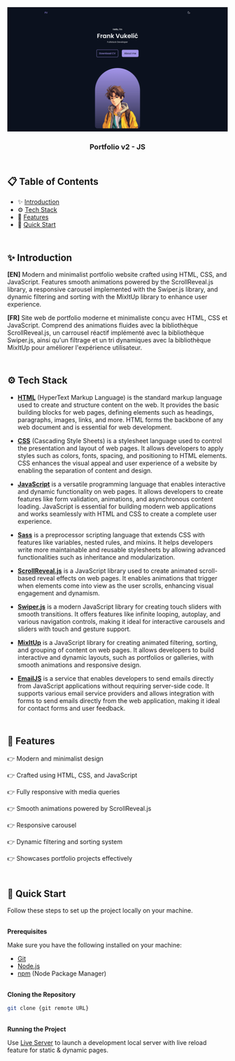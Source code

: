 <div align="center">
    <a href="https://portfolio-v2js-fv.netlify.app" target="_blank">
      <img src="./design/preview.png" alt="Project Banner">
    </a>
  <h3 align="center">Portfolio v2 - JS</h3>
</div>

##  <br /> 📋 <a name="table">Table of Contents</a>

- ✨ [Introduction](#introduction)
- ⚙️ [Tech Stack](#tech-stack)
- 📝 [Features](#features)
- 🚀 [Quick Start](#quick-start)

##  <br /> <a name="introduction">✨ Introduction</a>

**[EN]** Modern and minimalist portfolio website crafted using HTML, CSS, and JavaScript. Features smooth animations powered by the ScrollReveal.js library, a responsive carousel implemented with the Swiper.js library, and dynamic filtering and sorting with the MixItUp library to enhance user experience.

**[FR]** Site web de portfolio moderne et minimaliste conçu avec HTML, CSS et JavaScript. Comprend des animations fluides avec la bibliothèque ScrollReveal.js, un carrousel réactif implémenté avec la bibliothèque Swiper.js, ainsi qu'un filtrage et un tri dynamiques avec la bibliothèque MixItUp pour améliorer l'expérience utilisateur.

##  <br /> <a name="tech-stack">⚙️ Tech Stack</a>

- [**HTML**](https://developer.mozilla.org/en-US/docs/Web/HTML) (HyperText Markup Language) is the standard markup language used to create and structure content on the web. It provides the basic building blocks for web pages, defining elements such as headings, paragraphs, images, links, and more. HTML forms the backbone of any web document and is essential for web development.

- [**CSS**](https://developer.mozilla.org/en-US/docs/Web/CSS) (Cascading Style Sheets) is a stylesheet language used to control the presentation and layout of web pages. It allows developers to apply styles such as colors, fonts, spacing, and positioning to HTML elements. CSS enhances the visual appeal and user experience of a website by enabling the separation of content and design.

- [**JavaScript**](https://developer.mozilla.org/en-US/docs/Web/JavaScript) is a versatile programming language that enables interactive and dynamic functionality on web pages. It allows developers to create features like form validation, animations, and asynchronous content loading. JavaScript is essential for building modern web applications and works seamlessly with HTML and CSS to create a complete user experience.

- [**Sass**](https://sass-lang.com/documentation/) is a preprocessor scripting language that extends CSS with features like variables, nested rules, and mixins. It helps developers write more maintainable and reusable stylesheets by allowing advanced functionalities such as inheritance and modularization.

- [**ScrollReveal.js**](https://scrollrevealjs.org/guide/installation.html) is a JavaScript library used to create animated scroll-based reveal effects on web pages. It enables animations that trigger when elements come into view as the user scrolls, enhancing visual engagement and dynamism.

- [**Swiper.js**](https://swiperjs.com/get-started) is a modern JavaScript library for creating touch sliders with smooth transitions. It offers features like infinite looping, autoplay, and various navigation controls, making it ideal for interactive carousels and sliders with touch and gesture support.

- [**MixItUp**](https://github.com/patrickkunka/mixitup/) is a JavaScript library for creating animated filtering, sorting, and grouping of content on web pages. It allows developers to build interactive and dynamic layouts, such as portfolios or galleries, with smooth animations and responsive design.

- [**EmailJS**](https://www.emailjs.com/docs/) is a service that enables developers to send emails directly from JavaScript applications without requiring server-side code. It supports various email service providers and allows integration with forms to send emails directly from the web application, making it ideal for contact forms and user feedback.


## <br/> <a name="features">📝 Features</a>
👉 Modern and minimalist design

👉 Crafted using HTML, CSS, and JavaScript

👉 Fully responsive with media queries

👉 Smooth animations powered by ScrollReveal.js

👉 Responsive carousel 

👉 Dynamic filtering and sorting system 

👉 Showcases portfolio projects effectively


## <br /> <a name="quick-start">🚀 Quick Start</a>

Follow these steps to set up the project locally on your machine.

<br/>**Prerequisites**

Make sure you have the following installed on your machine:

- [Git](https://git-scm.com/)
- [Node.js](https://nodejs.org/en)
- [npm](https://www.npmjs.com/) (Node Package Manager)

<br/>**Cloning the Repository**

```bash
git clone {git remote URL}
```

<br/>**Running the Project**

Use [Live Server](https://marketplace.visualstudio.com/items?itemName=ritwickdey.LiveServer)
to launch a development local server with live reload feature for static & dynamic pages.